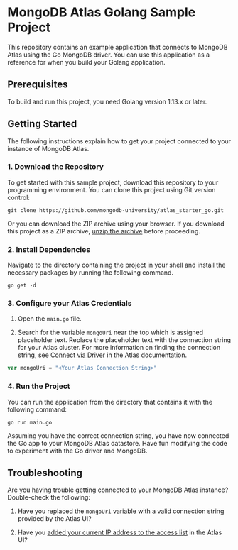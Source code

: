 # MongoDB Atlas Golang Sample Project

This repository contains an example application that connects to MongoDB
Atlas using the Go MongoDB driver. You can use this application as
a reference for when you build your Golang application.

## Prerequisites

To build and run this project, you need Golang version 1.13.x or later.

## Getting Started

The following instructions explain how to get your project connected to your
instance of MongoDB Atlas.

### 1. Download the Repository

To get started with this sample project, download this repository to your
programming environment. You can clone this project using Git version control:

```
git clone https://github.com/mongodb-university/atlas_starter_go.git
```

Or you can download the ZIP archive using your browser. If you download
this project as a ZIP archive,
[unzip the archive](https://www.wikihow.com/Unzip-a-File) before proceeding.

### 2. Install Dependencies

Navigate to the directory containing the project in your shell and
install the necessary packages by running the following command.

```shell
go get -d
```

### 3. Configure your Atlas Credentials

1. Open the `main.go` file.

2. Search for the variable `mongoUri` near the top which is assigned
   placeholder text. Replace the placeholder text with the connection
   string for your Atlas cluster. For more information on finding the
   connection string, see [Connect via
   Driver](https://docs.atlas.mongodb.com/driver-connection/) in the Atlas
   documentation.

```go
var mongoUri = "<Your Atlas Connection String>"
```

### 4. Run the Project

You can run the application from the directory that contains it with the
following command:

```shell
go run main.go
```
Assuming you have the correct connection string, you have now connected
the Go app to your MongoDB Atlas datastore. Have fun modifying the code to experiment with the Go driver and MongoDB.

## Troubleshooting

Are you having trouble getting connected to your MongoDB Atlas instance? Double-check the following:

1. Have you replaced the `mongoUri` variable with a valid connection string provided by the Atlas UI?

2. Have you [added your current IP address to the access list](https://docs.atlas.mongodb.com/security-whitelist/) in the Atlas UI?
